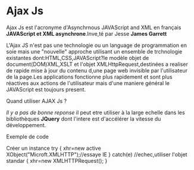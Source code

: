 # Ajax Js

Ajax Js est l'acronyme d'Asynchrnous JAVAScript and XML en français **JAVAScript et XML asynchrone**.Inve,té par Jesse **James Garrett**

L'Ajax JS n'est pas une technologie ou un language de programmation en soie mais une "nouvelle" approche utilisant un ensemble de trchnologie existantes dont:HTML,CSS,JAVAScript?le modèle objet de document(DOM)XML,XSLT et l'objet XMLHttpRequest,destinées a realiser de rapide mise à jour du contenu d,une page web invisible par l'utilisateur de la page.Les applications fonctionne plus rapidement et sont plus réactives aux actions de l'utilisateur mais d'une maniere général le JAVAScript est toujours present.

Quand utiliser AJAX Js ?

_Il y a pas de bonne reponse_
il peut etre utiliser à la large echelle dans les bibliothèques **JQuery** dont l'intere est d'accélérer la vitesse du développement.

Exemple de code

Créer un instance 
try
{
    xhr=new active XObject("Microft.XMLHTTP");//essaye IE
}
catch(e)   //echec,utiliser l'objet standar
{
    xhr=new XMLHTTPRequest();
}
